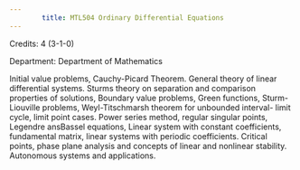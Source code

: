 ```yaml
---
        title: MTL504 Ordinary Differential Equations
---
```

Credits: 4 (3-1-0)

Department: Department of Mathematics

Initial value problems, Cauchy-Picard Theorem. General theory of linear differential systems. Sturms theory on separation and comparison properties of solutions, Boundary value problems, Green functions, Sturm-Liouville problems, Weyl-Titschmarsh theorem for unbounded interval- limit cycle, limit point cases. Power series method, regular singular points, Legendre ansBassel equations, Linear system with constant coefficients, fundamental matrix, linear systems with periodic coefficients. Critical points, phase plane analysis and concepts of linear and nonlinear stability. Autonomous systems and applications.